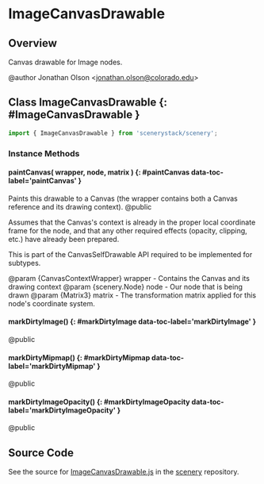# ImageCanvasDrawable

## Overview

Canvas drawable for Image nodes.

@author Jonathan Olson &lt;jonathan.olson@colorado.edu&gt;

## Class ImageCanvasDrawable {: #ImageCanvasDrawable }


```js
import { ImageCanvasDrawable } from 'scenerystack/scenery';
```
### Instance Methods

#### paintCanvas( wrapper, node, matrix ) {: #paintCanvas data-toc-label='paintCanvas' }

Paints this drawable to a Canvas (the wrapper contains both a Canvas reference and its drawing context).
@public

Assumes that the Canvas's context is already in the proper local coordinate frame for the node, and that any
other required effects (opacity, clipping, etc.) have already been prepared.

This is part of the CanvasSelfDrawable API required to be implemented for subtypes.

@param {CanvasContextWrapper} wrapper - Contains the Canvas and its drawing context
@param {scenery.Node} node - Our node that is being drawn
@param {Matrix3} matrix - The transformation matrix applied for this node's coordinate system.

#### markDirtyImage() {: #markDirtyImage data-toc-label='markDirtyImage' }

@public

#### markDirtyMipmap() {: #markDirtyMipmap data-toc-label='markDirtyMipmap' }

@public

#### markDirtyImageOpacity() {: #markDirtyImageOpacity data-toc-label='markDirtyImageOpacity' }

@public



## Source Code

See the source for [ImageCanvasDrawable.js](https://github.com/phetsims/scenery/blob/main/js/display/drawables/ImageCanvasDrawable.js) in the [scenery](https://github.com/phetsims/scenery) repository.
